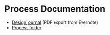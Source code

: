 # Process Documentation

* [Design journal](./real-baku-2015-design-journal.pdf) (PDF export from Evernote)
* [Process folder](https://github.com/pippinbarr/real-baku-2015/tree/main/process)
